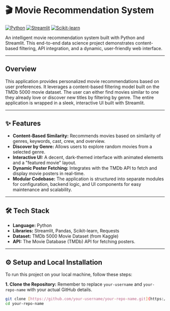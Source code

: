 # 🎬 Movie Recommendation System

[![Python](https://img.shields.io/badge/Python-3.9%2B-blue.svg)](https://www.python.org/)
[![Streamlit](https://img.shields.io/badge/Streamlit-1.35%2B-red.svg)](https://streamlit.io/)
[![Scikit-learn](https://img.shields.io/badge/Scikit--learn-1.5%2B-orange.svg)](https://scikit-learn.org/stable/)

An intelligent movie recommendation system built with Python and Streamlit. This end-to-end data science project demonstrates content-based filtering, API integration, and a dynamic, user-friendly web interface.

---

##  Overview

This application provides personalized movie recommendations based on user preferences. It leverages a content-based filtering model built on the TMDb 5000 movie dataset. The user can either find movies similar to one they already love or discover new titles by filtering by genre. The entire application is wrapped in a sleek, interactive UI built with Streamlit.

---

## ✨ Features

- **Content-Based Similarity:** Recommends movies based on similarity of genres, keywords, cast, crew, and overview.
- **Discover by Genre:** Allows users to explore random movies from a selected genre.
- **Interactive UI:** A decent, dark-themed interface with animated elements and a "featured movie" layout.
- **Dynamic Poster Fetching:** Integrates with the TMDb API to fetch and display movie posters in real-time.
- **Modular Codebase:** The application is structured into separate modules for configuration, backend logic, and UI components for easy maintenance and scalability.

---

## 🛠️ Tech Stack

- **Language:** Python
- **Libraries:** Streamlit, Pandas, Scikit-learn, Requests
- **Dataset:** TMDb 5000 Movie Dataset (from Kaggle)
- **API:** The Movie Database (TMDb) API for fetching posters.

---

## ⚙️ Setup and Local Installation

To run this project on your local machine, follow these steps:

**1. Clone the Repository:**
Remember to replace `your-username` and `your-repo-name` with your actual GitHub details.

```bash
git clone [https://github.com/your-username/your-repo-name.git](https://github.com/your-username/your-repo-name.git)
cd your-repo-name

```
